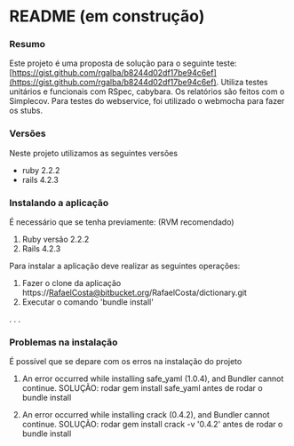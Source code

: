 # README (em construção) #

### Resumo ###

Este projeto é uma proposta de solução para o seguinte teste: [https://gist.github.com/rgalba/b8244d02df17be94c6ef](https://gist.github.com/rgalba/b8244d02df17be94c6ef). Utiliza testes unitários e funcionais com RSpec, cabybara. Os relatórios são feitos com o Simplecov. Para testes do webservice, foi utilizado o webmocha para fazer os stubs.

### Versões ###

Neste projeto utilizamos as seguintes versões
* ruby 2.2.2
* rails 4.2.3

### Instalando a aplicação ###

É necessário que se tenha previamente:
(RVM recomendado)

1. Ruby versão 2.2.2
2. Rails 4.2.3


Para instalar a aplicação deve realizar as seguintes operações:
 
1. Fazer o clone da aplicação https://RafaelCosta@bitbucket.org/RafaelCosta/dictionary.git
2. Executar o comando 'bundle install'

.
.
.

### Problemas na instalação ###

É possível que se depare com os erros na instalação do projeto

1. An error occurred while installing safe_yaml (1.0.4), and Bundler cannot continue.
SOLUÇÃO: rodar gem install safe_yaml antes de rodar o bundle install

2. An error occurred while installing crack (0.4.2), and Bundler cannot continue.
SOLUÇÃO: rodar gem install crack -v '0.4.2' antes de rodar o bundle install